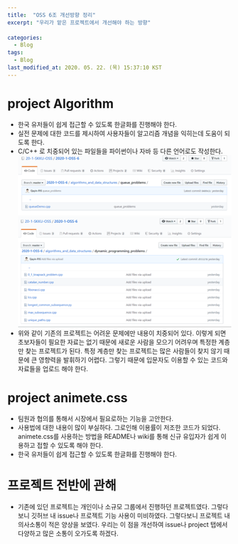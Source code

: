 ```yaml
---
title:  "OSS 6조 개선방향 정리"
excerpt: "우리가 맡은 프로젝트에서 개선해야 하는 방향"

categories:
  - Blog
tags:
  - Blog
last_modified_at: 2020. 05. 22. (목) 15:37:10 KST
---
```


# project Algorithm
* 한국 유저들이 쉽게 접근할 수 있도록 한글화를 진행해야 한다.
* 실전 문제에 대한 코드를 제시하여 사용자들이 알고리즘 개념을 익히는데 도움이 되도록 한다.
* C/C++ 로 치중되어 있는 파일들을 파이썬이나 자바 등 다른 언어로도 작성한다.
![](/assets/images/queue.png)
![](/assets/images/dp.png)
* 위와 같이 기존의 프로젝트는 어려운 문제에만 내용이 치중되어 있다. 이렇게 되면 초보자들이 필요한 자료는 없기 때문에 새로운 사람을 모으기 어려우며 특정한 계층만 찾는 프로젝트가 된다. 특정 계층만 찾는 프로젝트는 많은 사람들이 찾지 않기 때문에 큰 영향력을 발휘하기 어렵다. 그렇기 때문에 입문자도 이용할 수 있는 코드와 자료들을 업로드 해야 한다.

# project animete.css
* 팀원과 협의를 통해서 시장에서 필요로하는 기능을 고안한다.
* 사용법에 대한 내용이 많이 부실하다. 그로인해 이용률이 저조한 코드가 되었다. animete.css를 사용하는 방법을 README나 wiki를 통해 신규 유입자가 쉽게 이용하고 접할 수 있도록 해야 한다.
* 한국 유저들이 쉽게 접근할 수 있도록 한글화를 진행해야 한다.

# 프로젝트 전반에 관해
* 기존에 있던 프로젝트는 개인이나 소규모 그룹에서 진행하던 프로젝트였다. 그렇다보니 깃허브 내 issue나 프로젝트 기능 사용이 미비하였다. 그렇다보니 프로젝트 내 의사소통이 적은 양상을 보였다. 우리는 이 점을 개선하여 issue나 project 탭에서 다양하고 많은 소통이 오가도록 하겠다.
